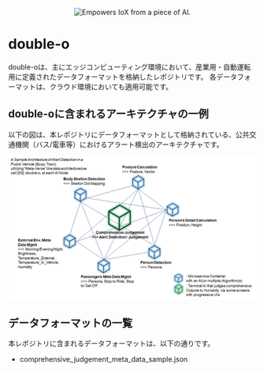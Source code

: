 <p align="center">
  <img src="https://user-images.githubusercontent.com/91356865/142166102-e4fb3535-1e06-4285-91cc-017e79cce219.png"  width="300" title="Empowers&nbsp;IoX&nbsp;from&nbsp;a&nbsp;piece&nbsp;of&nbsp;AI.">
</p>

# double-o 
double-oは、主にエッジコンピューティング環境において、産業用・自動運転用に定義されたデータフォーマットを格納したレポジトリです。 
各データフォーマットは、クラウド環境においても適用可能です。  

## double-oに含まれるアーキテクチャの一例
以下の図は、本レポジトリにデータフォーマットとして格納されている、公共交通機関（バス/電車等）におけるアラート検出のアーキテクチャです。  

![double_o_alert](double_o.png)

## データフォーマットの一覧
本レポジトリに含まれるデータフォーマットは、以下の通りです。  

* comprehensive_judgement_meta_data_sample.json  


